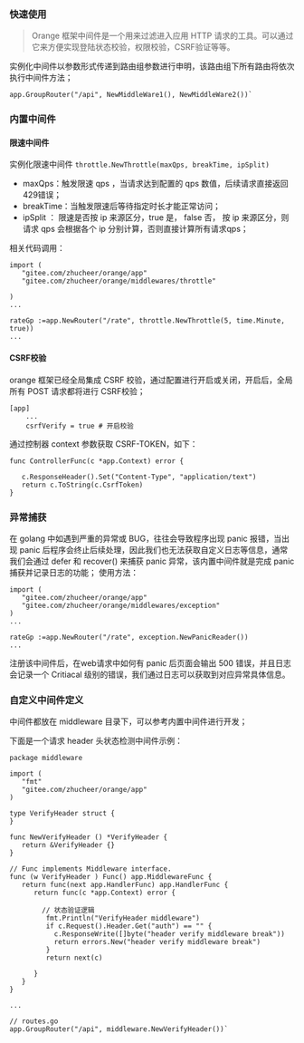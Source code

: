 ### 快速使用
> Orange 框架中间件是一个用来过滤进入应用 HTTP 请求的工具。可以通过它来方便实现登陆状态校验，权限校验，CSRF验证等等。

实例化中间件以参数形式传递到路由组参数进行申明，该路由组下所有路由将依次执行中间件方法；
```
app.GroupRouter("/api", NewMiddleWare1(), NewMiddleWare2())` 
```

### 内置中间件

#### 限速中间件

实例化限速中间件 `throttle.NewThrottle(maxQps, breakTime, ipSplit)`
- maxQps：触发限速 qps ，当请求达到配置的 qps 数值，后续请求直接返回429错误；
- breakTime：当触发限速后等待指定时长才能正常访问；
- ipSplit ： 限速是否按 ip 来源区分，true 是， false 否， 按 ip 来源区分，则请求 qps 会根据各个 ip 分别计算，否则直接计算所有请求qps； 

相关代码调用：
~~~
import (
   "gitee.com/zhucheer/orange/app"
   "gitee.com/zhucheer/orange/middlewares/throttle"

)
...

rateGp :=app.NewRouter("/rate", throttle.NewThrottle(5, time.Minute, true))
...
~~~

#### CSRF校验
orange 框架已经全局集成 CSRF 校验，通过配置进行开启或关闭，开启后，全局所有 POST 请求都将进行 CSRF校验；
~~~
[app]
    ...
    csrfVerify = true # 开启校验
~~~

通过控制器 context 参数获取 CSRF-TOKEN，如下：
~~~
func ControllerFunc(c *app.Context) error {

   c.ResponseHeader().Set("Content-Type", "application/text")
   return c.ToString(c.CsrfToken)
}
~~~

### 异常捕获
在 golang 中如遇到严重的异常或 BUG，往往会导致程序出现 panic 报错，当出现 panic 后程序会终止后续处理，因此我们也无法获取自定义日志等信息，通常我们会通过 defer 和 recover() 来捕获 panic 异常，该内置中间件就是完成 panic 捕获并记录日志的功能；
使用方法：

~~~
import (
   "gitee.com/zhucheer/orange/app"
   "gitee.com/zhucheer/orange/middlewares/exception"
)
...

rateGp :=app.NewRouter("/rate", exception.NewPanicReader())
...
~~~

注册该中间件后，在web请求中如何有 panic 后页面会输出 500 错误，并且日志会记录一个 Critiacal 级别的错误，我们通过日志可以获取到对应异常具体信息。



### 自定义中间件定义


中间件都放在 middleware 目录下，可以参考内置中间件进行开发；

下面是一个请求 header 头状态检测中间件示例：
```
package middleware

import (
   "fmt"
   "gitee.com/zhucheer/orange/app"
)

type VerifyHeader struct {
}

func NewVerifyHeader () *VerifyHeader {
   return &VerifyHeader {}
}

// Func implements Middleware interface.
func (w VerifyHeader ) Func() app.MiddlewareFunc {
   return func(next app.HandlerFunc) app.HandlerFunc {
      return func(c *app.Context) error {
       
        // 状态验证逻辑
         fmt.Println("VerifyHeader middleware")
         if c.Request().Header.Get("auth") == "" {
           c.ResponseWrite([]byte("header verify middleware break"))
           return errors.New("header verify middleware break")
         }
         return next(c)

      }
   }
}

...

// routes.go
app.GroupRouter("/api", middleware.NewVerifyHeader())` 


```
